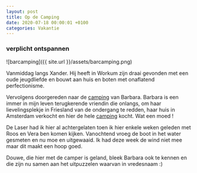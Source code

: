 ```yaml
---
layout: post
title: Op de Camping
date: 2020-07-18 00:00:01 +0100
categories: Vakantie
---
```


### verplicht ontspannen

![barcamping]({{ site.url }}/assets/barcamping.png)

Vanmiddag langs Xander. Hij heeft in Workum zijn draai gevonden met een oude jeugdliefde en bouwt aan huis en boten met onaflatend perfectionisme.

Vervolgens doorgereden naar de [camping](http://www.werkteater.nl/camping.html) van Barbara. Barbara is een immer in mijn leven terugkerende vriendin die onlangs, om haar lievelingsplekje in Friesland van de ondergang te redden, haar huis in Amsterdam verkocht en hier de hele [camping](http://www.werkteater.nl/camping.html) kocht. Wat een moed !

De Laser had ik hier al achtergelaten toen ik hier enkele weken geleden met Roos en Vera ben komen kijken. Vanochtend vroeg de boot in het water gesmeten en nu moe en uitgewaaid. Ik had deze week de wind niet mee maar dit maakt een hoop goed.

Douwe, die hier met de camper is geland, bleek Barbara ook te kennen en die zijn nu samen aan het uitpuzzelen waarvan in vredesnaam :)
